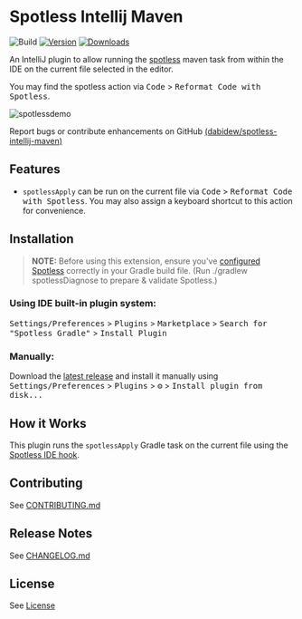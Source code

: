 # Spotless Intellij Maven

![Build](https://github.com/ragurney/spotless/workflows/Build/badge.svg)
[![Version](https://img.shields.io/jetbrains/plugin/v/18321.svg)](https://plugins.jetbrains.com/plugin/18321)
[![Downloads](https://img.shields.io/jetbrains/plugin/d/18321.svg)](https://plugins.jetbrains.com/plugin/18321)

<!-- Plugin description -->
An IntelliJ plugin to allow running the [spotless](https://github.com/diffplug/spotless) maven task
from within the IDE on the current file selected in the editor. 

You may find the spotless action via <kbd>Code</kbd> > <kbd>Reformat Code with Spotless</kbd>.

![spotlessdemo](https://user-images.githubusercontent.com/15261525/147841908-d5cc3bda-56c8-4cbd-ba29-13ebe29f6a1d.gif)

Report bugs or contribute enhancements on GitHub [(dabidew/spotless-intellij-maven)](https://github.com/dabidew/spotless-intellij-maven)
<!-- Plugin description end -->

## Features
* `spotlessApply` can be run on the current file via <kbd>Code</kbd> > <kbd>Reformat Code with Spotless</kbd>.
  You may also assign a keyboard shortcut to this action for convenience.

## Installation
>**NOTE:** Before using this extension, ensure you've [configured Spotless](https://github.com/diffplug/spotless/tree/main/plugin-maven)
correctly in your Gradle build file. (Run ./gradlew spotlessDiagnose to prepare & validate Spotless.)

### Using IDE built-in plugin system:

  <kbd>Settings/Preferences</kbd> > <kbd>Plugins</kbd> > <kbd>Marketplace</kbd> > <kbd>Search for "Spotless Gradle"</kbd> >
  <kbd>Install Plugin</kbd>

### Manually:

  Download the [latest release](https://github.com/ragurney/spotless/releases/latest) and install it manually using
  <kbd>Settings/Preferences</kbd> > <kbd>Plugins</kbd> > <kbd>⚙️</kbd> > <kbd>Install plugin from disk...</kbd>

## How it Works
This plugin runs the `spotlessApply` Gradle task on the current file using the [Spotless IDE hook](https://github.com/diffplug/spotless/blob/main/plugin-gradle/IDE_HOOK.md). 
## Contributing
See [CONTRIBUTING.md](CONTRIBUTING.md)

## Release Notes
See [CHANGELOG.md](CHANGELOG.md)

## License
See [License](LICENSE)